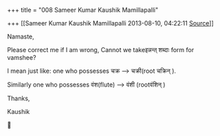+++
title = "008 Sameer Kumar Kaushik Mamillapalli"

+++
[[Sameer Kumar Kaushik Mamillapalli	2013-08-10, 04:22:11 [Source](https://groups.google.com/g/samskrita/c/rjIpxHMQK2s)]]



Namaste,

  

Please correct me if I am wrong, Cannot we takeइन्नन्त् शब्दाः form for vamshee?

I mean just like: one who possesses चक्र --> चक्री(root चक्रिन् ).

Similarly one who possesses वंश(flute) --> वंशी (rootवंशिन् )

  

Thanks,

Kaushik




